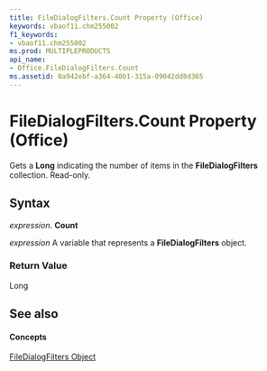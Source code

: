 ```yaml
---
title: FileDialogFilters.Count Property (Office)
keywords: vbaof11.chm255002
f1_keywords:
- vbaof11.chm255002
ms.prod: MULTIPLEPRODUCTS
api_name:
- Office.FileDialogFilters.Count
ms.assetid: 0a942ebf-a364-40b1-315a-09042dd8d365
---
```



# FileDialogFilters.Count Property (Office)

Gets a  **Long** indicating the number of items in the **FileDialogFilters** collection. Read-only.


## Syntax

 _expression_. **Count**

 _expression_ A variable that represents a **FileDialogFilters** object.


### Return Value

Long


## See also


#### Concepts


[FileDialogFilters Object](filedialogfilters-object-office.md)


